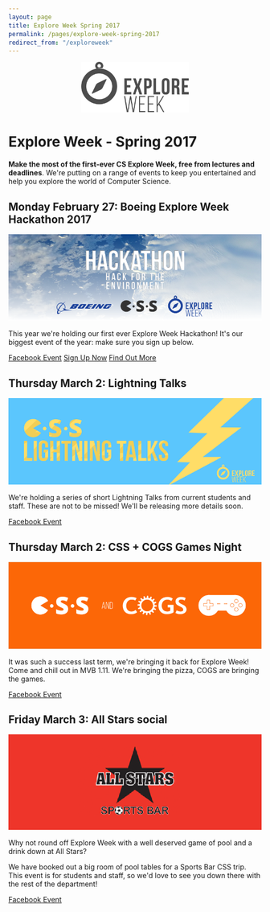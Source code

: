 ```yaml
---
layout: page
title: Explore Week Spring 2017
permalink: /pages/explore-week-spring-2017
redirect_from: "/exploreweek"
---
```


<center><img src="/assets/images/contrib/events/2017-02-explore-week/css-explore-week-icon.png" style="height: 100px; width: auto; margin: 0 auto;"/></center>

# Explore Week - Spring 2017

**Make the most of the first-ever CS Explore Week, free from lectures and deadlines**. We're putting on a range of events to keep you entertained and help you explore the world of Computer Science.

## **Monday February 27**: Boeing Explore Week Hackathon 2017

![CSS Explore Week Hackathon 2017](/assets/images/contrib/events/2017-02-27-hackathon/hackathon-cover-image.png)

This year we're holding our first ever Explore Week Hackathon! It's our biggest event of the year: make sure you sign up below.

<a href="https://www.facebook.com/events/392877197725107/" class="btn btn--dark">Facebook Event</a>
<a href="https://goo.gl/forms/lFDrMaW7tgRLT0ah2" class="btn btn--dark">Sign Up Now</a>
<a href="/pages/hackathon-2017" class="btn btn--dark">Find Out More</a>

## **Thursday March 2**: Lightning Talks

![Lightning Talks](/assets/images/contrib/events/2017-02-explore-week/lightning-talks-cover-image.png)

We're holding a series of short Lightning Talks from current students and staff. These are not to be missed! We'll be releasing more details soon.

<a href="https://www.facebook.com/events/366437693738236/" class="btn btn--dark">Facebook Event</a>

## **Thursday March 2**: CSS + COGS Games Night

![CSS+COGS](/assets/images/contrib/events/2017-02-explore-week/css-cogs-cover-image.png)

It was such a success last term, we're bringing it back for Explore Week! Come and chill out in MVB 1.11. We're bringing the pizza, COGS are bringing the games.

<a href="https://www.facebook.com/events/1835664206693165/" class="btn btn--dark">Facebook Event</a>

## **Friday March 3**: All Stars social

![All Stars trip](/assets/images/contrib/events/2017-02-explore-week/explore-week-all-stars.png)

Why not round off Explore Week with a well deserved game of pool and a drink down at All Stars?

We have booked out a big room of pool tables for a Sports Bar CSS trip. This event is for students and staff, so we'd love to see you down there with the rest of the department!

<a href="https://www.facebook.com/events/198441143969693/" class="btn btn--dark">Facebook Event</a>
